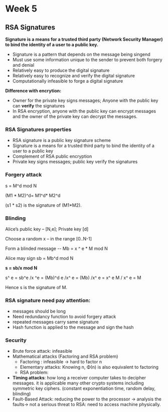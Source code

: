 # Week 5



## RSA Signatures

**Signature is a means for a trusted third party (Network Security Manager) to bind the identity of a user to a public key.**

* Signature is a pattern that depends on the message being singend
* Must use some information unique to the sender to prevent both forgery and denial
* Relatively easy to produce the digital signature
* Relatively easy to recognize and verify the digital signature
* Computationally infeasible to forge a digital signature


**Difference with encrytion:**

* Owner for the private key signs messages; Anyone with the public key can **verify** the signatures
* In RSA encryption, anyone with the public key can encrypt messages and the owner of the private key can decrypt the messages.


### RSA Signatures properties 

* RSA signature is a public key signature scheme
* Signature is a means for a trusted third party to bind the identity of a user to a public key
* Complement of RSA public encryption
* Private key signs messages; public key verify the signatures



### Forgery attack

s = M^d mod N

(M1 * M2)^d= M1^d* M2^d

(s1 * s2) is the signature of (M1*M2).



### Blinding

Alice’s public key – [N,e]; Private key [d]

Choose a random x – in the range [0..N-1]

Form a blinded message -- Mb = x ^ e * M mod N

Alice may sign sb = Mb^d mod N

**s = sb/x mod N**

s^ e = sb^e /x ^e = (Mb)^d e /x^ e = (Mb) /x^ e = x^ e M / x^ e = M

Hence s is the signature of M.



### RSA signature need pay attention:

* messages should be long
* Need redundancy function to avoid forgery attack
* repeated messages carry same signature
* Hash function is applied to the message and sign the hash 



### Security

* Brute force attack: infeasible 
* Mathematical attacks (Factoring and RSA problem)
  * Factoring : infeasible -> hard to factor n
  * Elementary attacks: Knowing n, Φ(n) is also equivalent to factoring
  *  RSA problem:
* **Timing attacks**: how long a receiver computer takes to decipher messages. it is applicable many other crypto systems including symmetric key ciphers. (constant exponentiation time, random delay, blinding)
* Fault-Based Attack: reducing the power to the processor -> analysis the faults-> not a serious threat to RSA: need to access machine physically.
